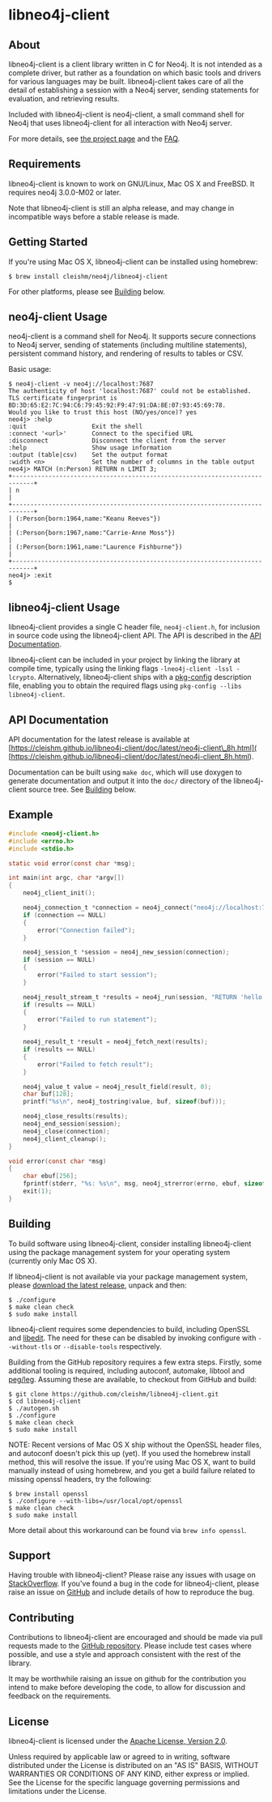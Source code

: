 libneo4j-client
===============


About
-----

libneo4j-client is a client library written in C for Neo4j. It is not intended
as a complete driver, but rather as a foundation on which basic tools and
drivers for various languages may be built. libneo4j-client takes care of all
the detail of establishing a session with a Neo4j server, sending statements
for evaluation, and retrieving results.

Included with libneo4j-client is neo4j-client, a small command shell for
Neo4j that uses libneo4j-client for all interaction with Neo4j server.

For more details, see [the project page](
https://cleishm.github.io/libneo4j-client/) and the [FAQ](
https://github.com/cleishm/libneo4j-client/wiki/FAQ).


Requirements
------------

libneo4j-client is known to work on GNU/Linux, Mac OS X and FreeBSD. It
requires neo4j 3.0.0-M02 or later.

Note that libneo4j-client is still an alpha release, and may change in
incompatible ways before a stable release is made.


Getting Started
---------------

If you're using Mac OS X, libneo4j-client can be installed using homebrew:

```console
$ brew install cleishm/neo4j/libneo4j-client
```

For other platforms, please see [Building](#building) below.


neo4j-client Usage
------------------

neo4j-client is a command shell for Neo4j. It supports secure connections
to Neo4j server, sending of statements (including multiline statements),
persistent command history, and rendering of results to tables or CSV.

Basic usage:

```console
$ neo4j-client -v neo4j://localhost:7687
The authenticity of host 'localhost:7687' could not be established.
TLS certificate fingerprint is BD:3D:65:E2:7C:94:C6:79:45:92:F9:47:91:DA:8E:07:93:45:69:78.
Would you like to trust this host (NO/yes/once)? yes
neo4j> :help
:quit                  Exit the shell
:connect '<url>'       Connect to the specified URL
:disconnect            Disconnect the client from the server
:help                  Show usage information
:output (table|csv)    Set the output format
:width <n>             Set the number of columns in the table output
neo4j> MATCH (n:Person) RETURN n LIMIT 3;
+----------------------------------------------------------------------------+
| n                                                                          |
+----------------------------------------------------------------------------+
| (:Person{born:1964,name:"Keanu Reeves"})                                   |
| (:Person{born:1967,name:"Carrie-Anne Moss"})                               |
| (:Person{born:1961,name:"Laurence Fishburne"})                             |
+----------------------------------------------------------------------------+
neo4j> :exit
$
```


libneo4j-client Usage
---------------------

libneo4j-client provides a single C header file, `neo4j-client.h`, for
inclusion in source code using the libneo4j-client API. The API is described in
the [API Documentation](#api_documentation).

libneo4j-client can be included in your project by linking the library at
compile time, typically using the linking flags `-lneo4j-client -lssl -lcrypto`.
Alternatively, libneo4j-client ships with a [pkg-config](
https://wiki.freedesktop.org/www/Software/pkg-config/) description file,
enabling you to obtain the required flags using
`pkg-config --libs libneo4j-client`.


API Documentation
-----------------

API documentation for the latest release is available at
[https://cleishm.github.io/libneo4j-client/doc/latest/neo4j-client\_8h.html](
[https://cleishm.github.io/libneo4j-client/doc/latest/neo4j-client_8h.html).

Documentation can be built using `make doc`, which will use doxygen to generate
documentation and output it into the `doc/` directory of the libneo4j-client
source tree. See [Building](#building) below.


Example
-------

```C
#include <neo4j-client.h>
#include <errno.h>
#include <stdio.h>

static void error(const char *msg);

int main(int argc, char *argv[])
{
    neo4j_client_init();

    neo4j_connection_t *connection = neo4j_connect("neo4j://localhost:7687", NULL, 0);
    if (connection == NULL)
    {
        error("Connection failed");
    }

    neo4j_session_t *session = neo4j_new_session(connection);
    if (session == NULL)
    {
        error("Failed to start session");
    }

    neo4j_result_stream_t *results = neo4j_run(session, "RETURN 'hello world'", NULL, 0);
    if (results == NULL)
    {
        error("Failed to run statement");
    }

    neo4j_result_t *result = neo4j_fetch_next(results);
    if (results == NULL)
    {
        error("Failed to fetch result");
    }

    neo4j_value_t value = neo4j_result_field(result, 0);
    char buf[128];
    printf("%s\n", neo4j_tostring(value, buf, sizeof(buf)));

    neo4j_close_results(results);
    neo4j_end_session(session);
    neo4j_close(connection);
    neo4j_client_cleanup();
}

void error(const char *msg)
{
    char ebuf[256];
    fprintf(stderr, "%s: %s\n", msg, neo4j_strerror(errno, ebuf, sizeof(ebuf)));
    exit(1);
}
```


Building
--------

To build software using libneo4j-client, consider installing libneo4j-client
using the package management system for your operating system (currently only
Mac OS X).

If libneo4j-client is not available via your package management system,
please [download the latest release](
https://github.com/cleishm/libneo4j-client/releases), unpack and then:

```console
$ ./configure
$ make clean check
$ sudo make install
```

libneo4j-client requires some dependencies to build, including OpenSSL and
[libedit](http://thrysoee.dk/editline/). The need for these can be disabled
by invoking configure with `--without-tls` or `--disable-tools` respectively.

Building from the GitHub repository requires a few extra steps. Firstly, some
additional tooling is required, including autoconf, automake, libtool and
[peg/leg](http://piumarta.com/software/peg/). Assuming these are available,
to checkout from GitHub and build:

```console
$ git clone https://github.com/cleishm/libneo4j-client.git
$ cd libneo4j-client
$ ./autogen.sh
$ ./configure
$ make clean check
$ sudo make install
```

NOTE: Recent versions of Mac OS X ship without the OpenSSL header files, and
autoconf doesn't pick this up (yet). If you used the homebrew install method,
this will resolve the issue. If you're using Mac OS X, want to build manually
instead of using homebrew, and you get a build failure related to missing
openssl headers, try the following:

```console
$ brew install openssl
$ ./configure --with-libs=/usr/local/opt/openssl
$ make clean check
$ sudo make install
```

More detail about this workaround can be found via `brew info openssl`.


Support
-------

Having trouble with libneo4j-client? Please raise any issues with usage on
[StackOverflow](http://stackoverflow.com/questions/tagged/libneo4j-client). If
you've found a bug in the code for libneo4j-client, please raise an issue on
[GitHub](https://github.com/cleishm/libneo4j-client) and include details of how
to reproduce the bug.


Contributing
------------

Contributions to libneo4j-client are encouraged and should be made via pull
requests made to the [GitHub repository](
https://github.com/cleishm/libneo4j-client). Please include test cases where
possible, and use a style and approach consistent with the rest of the library.

It may be worthwhile raising an issue on github for the contribution you
intend to make before developing the code, to allow for discussion and feedback
on the requirements.


License
-------

libneo4j-client is licensed under the [Apache License, Version 2.0](
http://www.apache.org/licenses/LICENSE-2.0).

Unless required by applicable law or agreed to in writing, software distributed
under the License is distributed on an "AS IS" BASIS, WITHOUT WARRANTIES OR
CONDITIONS OF ANY KIND, either express or implied.  See the License for the
specific language governing permissions and limitations under the License.
